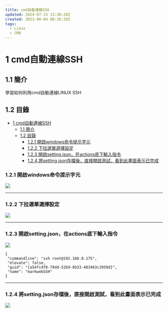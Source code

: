 ```yaml
---
title: cmd自動連線SSH
updated: 2024-07-23 13:30:20Z
created: 2023-08-04 08:26:29Z
tags:
  - Linux
  - CMD
---
```


# 1 cmd自動連線SSH

## 1.1 簡介
學習如何利用cmd自動連線LINUX SSH

## 1.2 目錄

- [1 cmd自動連線SSH](#1-cmd自動連線ssh)
  - [1.1 簡介](#11-簡介)
  - [1.2 目錄](#12-目錄)
    - [1.2.1 開啟windows命令提示字元](#121-開啟windows命令提示字元)
    - [1.2.2 下拉選單選擇設定](#122-下拉選單選擇設定)
    - [1.2.3 開啟setting.json，在actions底下輸入指令](#123-開啟settingjson在actions底下輸入指令)
    - [1.2.4 將setting.json存檔後，直接開啟測試，看到此畫面表示已完成](#124-將settingjson存檔後直接開啟測試看到此畫面表示已完成)


### 1.2.1 開啟windows命令提示字元

![](https://markweb.idv.tw/uploads/upload_56c74670c50f687b6ee6d5329f1cad06.png)

* * *
<!--more-->

### 1.2.2 下拉選單選擇設定

![](https://markweb.idv.tw/uploads/upload_8bc2cff44294ba3a8fe4ba18f87ade83.png)

* * *

### 1.2.3 開啟setting.json，在actions底下輸入指令

![](https://markweb.idv.tw/uploads/upload_19351111c6808a491617ff0cc560d856.png)

```
{
 "commandline": "ssh root@192.168.0.175",
 "elevate": false,
 "guid": "{a54fc4f8-79dd-52b9-8b33-483463c3950d}",
 "name": "markwebSSH"
}
```

* * *

### 1.2.4 將setting.json存檔後，直接開啟測試，看到此畫面表示已完成

![](https://markweb.idv.tw/uploads/upload_d6087f4ee9cbcbc3f3da075da04dee4a.png)